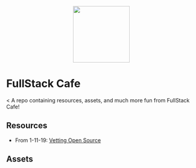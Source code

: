 <p align="center">
<img src="https://rawcdn.githack.com/Novvum/fullstack-cafe/a8c8371bbb35fac726df5296295ba95a7bb9bdeb/assets/logo.svg"
height="150px"></p>

# FullStack Cafe

< A repo containing resources, assets, and much more fun from FullStack Cafe!

## Resources

- From 1-11-19: [Vetting Open Source](resources/1-11-2019/README.md)

## Assets

